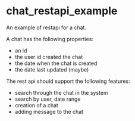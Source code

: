 # chat_restapi_example
An example of restapi for a chat.

A chat has the following properties:

- an id
- the user id created the chat
- the date when the chat is created
- the date last updated (maybe)

The rest api should support the following features:

- search through the chat in the system
- search by user, date range
- creation of a chat
- adding message to the chat
